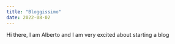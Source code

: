 ```yaml
---
title: "Bloggissimo"
date: 2022-08-02
---
```

Hi there, I am Alberto and I am very excited about starting a blog
